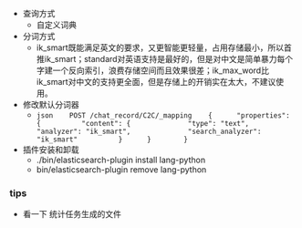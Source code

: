 - 查询方式
  - 自定义词典
- 分词方式
  - ik_smart既能满足英文的要求，又更智能更轻量，占用存储最小，所以首推ik_smart；standard对英语支持是最好的，但是对中文是简单暴力每个字建一个反向索引，浪费存储空间而且效果很差；ik_max_word比ik_smart对中文的支持更全面，但是存储上的开销实在太大，不建议使用。
- 修改默认分词器
  - `json    POST /chat_record/C2C/_mapping    {      "properties": {          "content": {              "type": "text",              "analyzer": "ik_smart",              "search_analyzer": "ik_smart"          }      }        }`
- 插件安装和卸载
  - ./bin/elasticsearch-plugin install lang-python
  - bin/elasticsearch-plugin remove lang-python

### tips

- 看一下 统计任务生成的文件